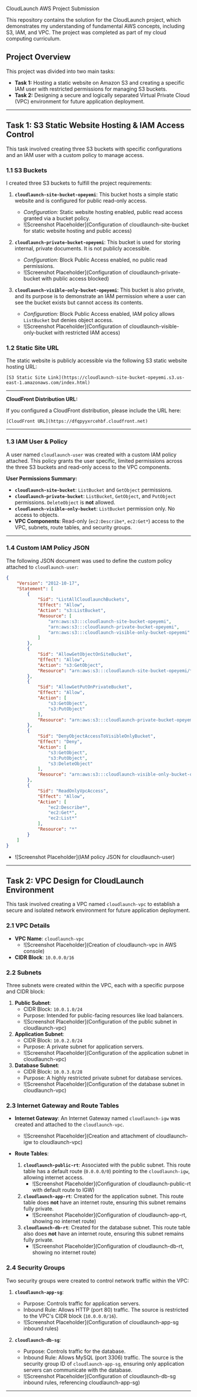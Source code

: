 CloudLaunch AWS Project Submission

This repository contains the solution for the CloudLaunch project, which demonstrates my understanding of fundamental AWS concepts, including S3, IAM, and VPC. The project was completed as part of my cloud computing curriculum.

## Project Overview

This project was divided into two main tasks:

*   **Task 1:** Hosting a static website on Amazon S3 and creating a specific IAM user with restricted permissions for managing S3 buckets.
*   **Task 2:** Designing a secure and logically separated Virtual Private Cloud (VPC) environment for future application deployment.

---

## Task 1: S3 Static Website Hosting & IAM Access Control

This task involved creating three S3 buckets with specific configurations and an IAM user with a custom policy to manage access.

### 1.1 S3 Buckets

I created three S3 buckets to fulfill the project requirements:

1.  **`cloudlaunch-site-bucket-opeyemi`**: This bucket hosts a simple static website and is configured for public read-only access.
    *   *Configuration:* Static website hosting enabled, public read access granted via a bucket policy.
    *   ![Screenshot Placeholder](Configuration of cloudlaunch-site-bucket for static website hosting and public access)

2.  **`cloudlaunch-private-bucket-opeyemi`**: This bucket is used for storing internal, private documents. It is not publicly accessible.
    *   *Configuration:* Block Public Access enabled, no public read permissions.
    *   ![Screenshot Placeholder](Configuration of cloudlaunch-private-bucket with public access blocked)

3.  **`cloudlaunch-visible-only-bucket-opeyemi`**: This bucket is also private, and its purpose is to demonstrate an IAM permission where a user can see the bucket exists but cannot access its contents.
    *   *Configuration:* Block Public Access enabled, IAM policy allows `ListBucket` but denies object access.
    *   ![Screenshot Placeholder](Configuration of cloudlaunch-visible-only-bucket with restricted IAM access)

### 1.2 Static Site URL

The static website is publicly accessible via the following S3 static website hosting URL:

`[S3 Static Site Link](https://cloudlaunch-site-bucket-opeyemi.s3.us-east-1.amazonaws.com/index.html)`

---

**CloudFront Distribution URL:**

If you configured a CloudFront distribution, please include the URL here:

`[CloudFront URL](https://dfqpyyxrcehbf.cloudfront.net)`

---

### 1.3 IAM User & Policy

A user named `cloudlaunch-user` was created with a custom IAM policy attached. This policy grants the user specific, limited permissions across the three S3 buckets and read-only access to the VPC components.

**User Permissions Summary:**

*   **`cloudlaunch-site-bucket`**: `ListBucket` and `GetObject` permissions.
*   **`cloudlaunch-private-bucket`**: `ListBucket`, `GetObject`, and `PutObject` permissions. `DeleteObject` is **not** allowed.
*   **`cloudlaunch-visible-only-bucket`**: `ListBucket` permission only. No access to objects.
*   **VPC Components**: Read-only (`ec2:Describe*`, `ec2:Get*`) access to the VPC, subnets, route tables, and security groups.

---

### 1.4 Custom IAM Policy JSON

The following JSON document was used to define the custom policy attached to `cloudlaunch-user`:

```json
{
	"Version": "2012-10-17",
	"Statement": [
		{
			"Sid": "ListAllCloudlaunchBuckets",
			"Effect": "Allow",
			"Action": "s3:ListBucket",
			"Resource": [
				"arn:aws:s3:::cloudlaunch-site-bucket-opeyemi",
				"arn:aws:s3:::cloudlaunch-private-bucket-opeyemi",
				"arn:aws:s3:::cloudlaunch-visible-only-bucket-opeyemi"
			]
		},
		{
			"Sid": "AllowGetObjectOnSiteBucket",
			"Effect": "Allow",
			"Action": "s3:GetObject",
			"Resource": "arn:aws:s3:::cloudlaunch-site-bucket-opeyemi/*"
		},
		{
			"Sid": "AllowGetPutOnPrivateBucket",
			"Effect": "Allow",
			"Action": [
				"s3:GetObject",
				"s3:PutObject"
			],
			"Resource": "arn:aws:s3:::cloudlaunch-private-bucket-opeyemi/*"
		},
		{
			"Sid": "DenyObjectAccessToVisibleOnlyBucket",
			"Effect": "Deny",
			"Action": [
				"s3:GetObject",
				"s3:PutObject",
				"s3:DeleteObject"
			],
			"Resource": "arn:aws:s3:::cloudlaunch-visible-only-bucket-opeyemi/*"
		},
		{
			"Sid": "ReadOnlyVpcAccess",
			"Effect": "Allow",
			"Action": [
				"ec2:Describe*",
				"ec2:Get*",
				"ec2:List*"
			],
			"Resource": "*"
		}
	]
}
```
*   ![Screenshot Placeholder](IAM policy JSON for cloudlaunch-user)

---

## Task 2: VPC Design for CloudLaunch Environment

This task involved creating a VPC named `cloudlaunch-vpc` to establish a secure and isolated network environment for future application deployment.

### 2.1 VPC Details

*   **VPC Name**: `cloudlaunch-vpc`
    *   ![Screenshot Placeholder](Creation of cloudlaunch-vpc in AWS console)
*   **CIDR Block**: `10.0.0.0/16`

### 2.2 Subnets

Three subnets were created within the VPC, each with a specific purpose and CIDR block:

1.  **Public Subnet**:
    *   CIDR Block: `10.0.1.0/24`
    *   Purpose: Intended for public-facing resources like load balancers.
    *   ![Screenshot Placeholder](Configuration of the public subnet in cloudlaunch-vpc)
2.  **Application Subnet**:
    *   CIDR Block: `10.0.2.0/24`
    *   Purpose: A private subnet for application servers.
    *   ![Screenshot Placeholder](Configuration of the application subnet in cloudlaunch-vpc)
3.  **Database Subnet**:
    *   CIDR Block: `10.0.3.0/28`
    *   Purpose: A highly restricted private subnet for database services.
    *   ![Screenshot Placeholder](Configuration of the database subnet in cloudlaunch-vpc)

### 2.3 Internet Gateway and Route Tables

*   **Internet Gateway**: An Internet Gateway named `cloudlaunch-igw` was created and attached to the `cloudlaunch-vpc`.
    *   ![Screenshot Placeholder](Creation and attachment of cloudlaunch-igw to cloudlaunch-vpc)

*   **Route Tables**:
    1.  **`cloudlaunch-public-rt`**: Associated with the public subnet. This route table has a default route (`0.0.0.0/0`) pointing to the `cloudlaunch-igw`, allowing internet access.
        *   ![Screenshot Placeholder](Configuration of cloudlaunch-public-rt with default route to IGW)
    2.  **`cloudlaunch-app-rt`**: Created for the application subnet. This route table does **not** have an internet route, ensuring this subnet remains fully private.
        *   ![Screenshot Placeholder](Configuration of cloudlaunch-app-rt, showing no internet route)
    3.  **`cloudlaunch-db-rt`**: Created for the database subnet. This route table also does **not** have an internet route, ensuring this subnet remains fully private.
        *   ![Screenshot Placeholder](Configuration of cloudlaunch-db-rt, showing no internet route)

### 2.4 Security Groups

Two security groups were created to control network traffic within the VPC:

1.  **`cloudlaunch-app-sg`**:
    *   Purpose: Controls traffic for application servers.
    *   Inbound Rule: Allows HTTP (port 80) traffic. The source is restricted to the VPC's CIDR block (`10.0.0.0/16`).
    *   ![Screenshot Placeholder](Configuration of cloudlaunch-app-sg inbound rules)

2.  **`cloudlaunch-db-sg`**:
    *   Purpose: Controls traffic for the database.
    *   Inbound Rule: Allows MySQL (port 3306) traffic. The source is the security group ID of `cloudlaunch-app-sg`, ensuring only application servers can communicate with the database.
    *   ![Screenshot Placeholder](Configuration of cloudlaunch-db-sg inbound rules, referencing cloudlaunch-app-sg)

---
